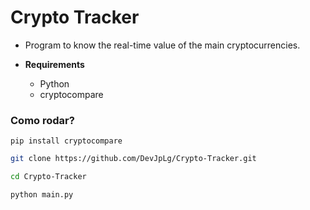 # Crypto Tracker

- Program to know the real-time value of the main cryptocurrencies.

- **Requirements**
  - Python
  - cryptocompare

### Como rodar?

`pip install cryptocompare`

```bash
git clone https://github.com/DevJpLg/Crypto-Tracker.git

cd Crypto-Tracker

python main.py
```
